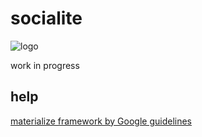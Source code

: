 # socialite
![logo](https://codeship.com/projects/fda370c0-da6c-0134-0795-3a4993b56c58/status?branch=master)

work in progress

## help
[materialize framework by Google guidelines](https://getmdl.io/index.html)
